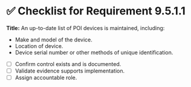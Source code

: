# ✅ Checklist for Requirement 9.5.1.1

**Title:** An up-to-date list of POI devices is maintained, including:
- Make and model of the device. 
- Location of device. 
- Device serial number or other methods of unique identification.

- [ ] Confirm control exists and is documented.
- [ ] Validate evidence supports implementation.
- [ ] Assign accountable role.
